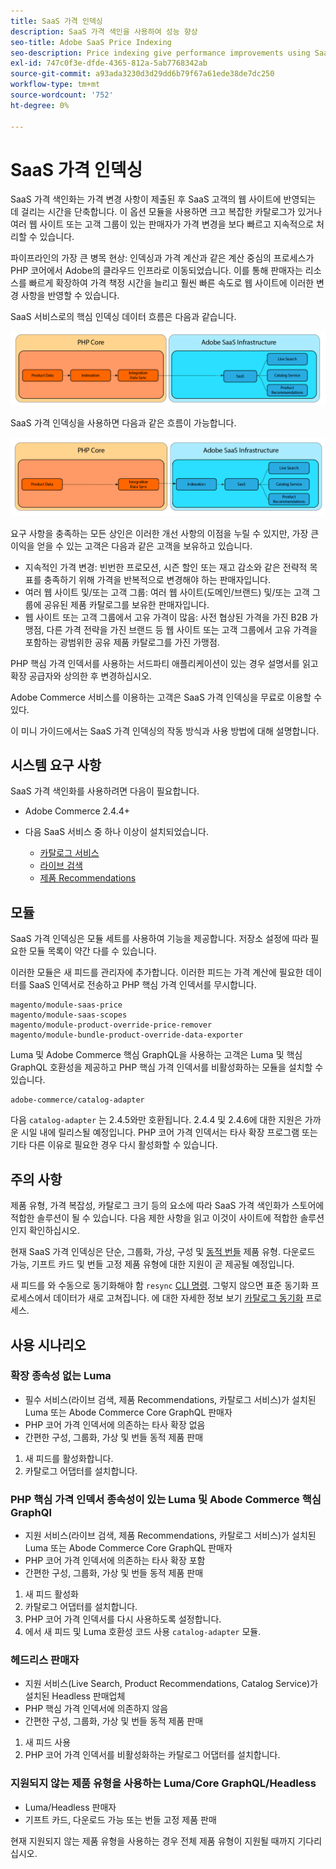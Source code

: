 ```yaml
---
title: SaaS 가격 인덱싱
description: SaaS 가격 색인을 사용하여 성능 향상
seo-title: Adobe SaaS Price Indexing
seo-description: Price indexing give performance improvements using SaaS infrastructure
exl-id: 747c0f3e-dfde-4365-812a-5ab7768342ab
source-git-commit: a93ada3230d3d29dd6b79f67a61ede38de7dc250
workflow-type: tm+mt
source-wordcount: '752'
ht-degree: 0%

---
```


# SaaS 가격 인덱싱

SaaS 가격 색인화는 가격 변경 사항이 제출된 후 SaaS 고객의 웹 사이트에 반영되는 데 걸리는 시간을 단축합니다. 이 옵션 모듈을 사용하면 크고 복잡한 카탈로그가 있거나 여러 웹 사이트 또는 고객 그룹이 있는 판매자가 가격 변경을 보다 빠르고 지속적으로 처리할 수 있습니다.

파이프라인의 가장 큰 병목 현상: 인덱싱과 가격 계산과 같은 계산 중심의 프로세스가 PHP 코어에서 Adobe의 클라우드 인프라로 이동되었습니다. 이를 통해 판매자는 리소스를 빠르게 확장하여 가격 책정 시간을 늘리고 훨씬 빠른 속도로 웹 사이트에 이러한 변경 사항을 반영할 수 있습니다.

SaaS 서비스로의 핵심 인덱싱 데이터 흐름은 다음과 같습니다.

![기본 데이터 흐름](assets/old_way.png)

SaaS 가격 인덱싱을 사용하면 다음과 같은 흐름이 가능합니다.

![SaaS 가격 인덱싱 데이터 흐름](assets/new_way.png)

요구 사항을 충족하는 모든 상인은 이러한 개선 사항의 이점을 누릴 수 있지만, 가장 큰 이익을 얻을 수 있는 고객은 다음과 같은 고객을 보유하고 있습니다.

* 지속적인 가격 변경: 빈번한 프로모션, 시즌 할인 또는 재고 감소와 같은 전략적 목표를 충족하기 위해 가격을 반복적으로 변경해야 하는 판매자입니다.
* 여러 웹 사이트 및/또는 고객 그룹: 여러 웹 사이트(도메인/브랜드) 및/또는 고객 그룹에 공유된 제품 카탈로그를 보유한 판매자입니다.
* 웹 사이트 또는 고객 그룹에서 고유 가격이 많음: 사전 협상된 가격을 가진 B2B 가맹점, 다른 가격 전략을 가진 브랜드 등 웹 사이트 또는 고객 그룹에서 고유 가격을 포함하는 광범위한 공유 제품 카탈로그를 가진 가맹점.

PHP 핵심 가격 인덱서를 사용하는 서드파티 애플리케이션이 있는 경우 설명서를 읽고 확장 공급자와 상의한 후 변경하십시오.

Adobe Commerce 서비스를 이용하는 고객은 SaaS 가격 인덱싱을 무료로 이용할 수 있다.

이 미니 가이드에서는 SaaS 가격 인덱싱의 작동 방식과 사용 방법에 대해 설명합니다.

## 시스템 요구 사항

SaaS 가격 색인화를 사용하려면 다음이 필요합니다.

* Adobe Commerce 2.4.4+
* 다음 SaaS 서비스 중 하나 이상이 설치되었습니다.

   * [카탈로그 서비스](../catalog-service/overview.md)
   * [라이브 검색](../live-search/guide-overview.md)
   * [제품 Recommendations](../product-recommendations/guide-overview.md)

## 모듈

SaaS 가격 인덱싱은 모듈 세트를 사용하여 기능을 제공합니다. 저장소 설정에 따라 필요한 모듈 목록이 약간 다를 수 있습니다.

이러한 모듈은 새 피드를 관리자에 추가합니다. 이러한 피드는 가격 계산에 필요한 데이터를 SaaS 인덱서로 전송하고 PHP 핵심 가격 인덱서를 무시합니다.

```
magento/module-saas-price
magento/module-saas-scopes
magento/module-product-override-price-remover
magento/module-bundle-product-override-data-exporter
```

Luma 및 Adobe Commerce 핵심 GraphQL을 사용하는 고객은 Luma 및 핵심 GraphQL 호환성을 제공하고 PHP 핵심 가격 인덱서를 비활성화하는 모듈을 설치할 수 있습니다.

```
adobe-commerce/catalog-adapter
```

다음 `catalog-adapter` 는 2.4.5와만 호환됩니다. 2.4.4 및 2.4.6에 대한 지원은 가까운 시일 내에 릴리스될 예정입니다.
PHP 코어 가격 인덱서는 타사 확장 프로그램 또는 기타 다른 이유로 필요한 경우 다시 활성화할 수 있습니다.

## 주의 사항

제품 유형, 가격 복잡성, 카탈로그 크기 등의 요소에 따라 SaaS 가격 색인화가 스토어에 적합한 솔루션이 될 수 있습니다. 다음 제한 사항을 읽고 이것이 사이트에 적합한 솔루션인지 확인하십시오.

현재 SaaS 가격 인덱싱은 단순, 그룹화, 가상, 구성 및 [동적 번들](https://experienceleague.adobe.com/docs/commerce-admin/catalog/products/types/product-create-bundle.html) 제품 유형.
다운로드 가능, 기프트 카드 및 번들 고정 제품 유형에 대한 지원이 곧 제공될 예정입니다.

새 피드를 와 수동으로 동기화해야 함 `resync` [CLI 명령](https://experienceleague.adobe.com/docs/commerce-merchant-services/user-guides/data-services/catalog-sync.html#resynccmdline). 그렇지 않으면 표준 동기화 프로세스에서 데이터가 새로 고쳐집니다. 에 대한 자세한 정보 보기 [카탈로그 동기화](../landing/catalog-sync.md) 프로세스.

## 사용 시나리오

### 확장 종속성 없는 Luma

* 필수 서비스(라이브 검색, 제품 Recommendations, 카탈로그 서비스)가 설치된 Luma 또는 Abode Commerce Core GraphQL 판매자
* PHP 코어 가격 인덱서에 의존하는 타사 확장 없음
* 간편한 구성, 그룹화, 가상 및 번들 동적 제품 판매

1. 새 피드를 활성화합니다.
1. 카탈로그 어댑터를 설치합니다.

### PHP 핵심 가격 인덱서 종속성이 있는 Luma 및 Abode Commerce 핵심 GraphQl

* 지원 서비스(라이브 검색, 제품 Recommendations, 카탈로그 서비스)가 설치된 Luma 또는 Abode Commerce Core GraphQL 판매자
* PHP 코어 가격 인덱서에 의존하는 타사 확장 포함
* 간편한 구성, 그룹화, 가상 및 번들 동적 제품 판매

1. 새 피드 활성화
1. 카탈로그 어댑터를 설치합니다.
1. PHP 코어 가격 인덱서를 다시 사용하도록 설정합니다.
1. 에서 새 피드 및 Luma 호환성 코드 사용 `catalog-adapter` 모듈.

### 헤드리스 판매자

* 지원 서비스(Live Search, Product Recommendations, Catalog Service)가 설치된 Headless 판매업체
* PHP 핵심 가격 인덱서에 의존하지 않음
* 간편한 구성, 그룹화, 가상 및 번들 동적 제품 판매

1. 새 피드 사용
1. PHP 코어 가격 인덱서를 비활성화하는 카탈로그 어댑터를 설치합니다.

### 지원되지 않는 제품 유형을 사용하는 Luma/Core GraphQL/Headless

* Luma/Headless 판매자
* 기프트 카드, 다운로드 가능 또는 번들 고정 제품 판매

현재 지원되지 않는 제품 유형을 사용하는 경우 전체 제품 유형이 지원될 때까지 기다리십시오.
